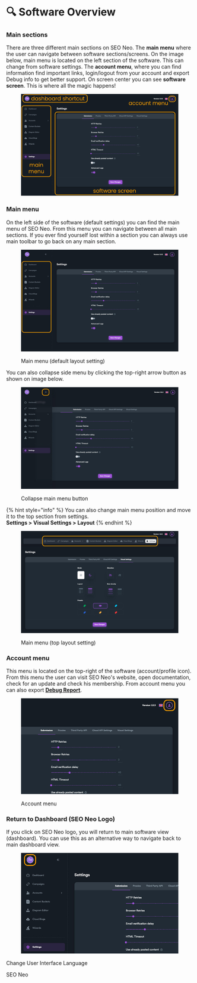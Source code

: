 # 🔍 Software Overview

### Main sections

There are three different main sections on SEO Neo. The **main menu** where the user can navigate between software sections/screens. On the image below, main menu is located on the left section of the software. This can change from software settings. The **account menu**, where you can find information find important links, login/logout from your account and export Debug info to get better support. On screen center you can see **software screen**. This is where all the magic happens!

<figure><img src=".gitbook/assets/software areas 1.jpg" alt=""><figcaption></figcaption></figure>

### Main menu

On the left side of the software (default settings) you can find the main menu of SEO Neo. From this menu you can navigate between all main sections. If you ever find yourself lost within a section you can always use main toolbar to go back on any main section.

<figure><img src=".gitbook/assets/software areas 2.jpg" alt=""><figcaption><p>Main menu (default layout setting)</p></figcaption></figure>

You can also collapse side menu by clicking the top-right arrow button as shown on image below.

<figure><img src=".gitbook/assets/software areas 3.jpg" alt=""><figcaption><p>Collapse main menu button</p></figcaption></figure>

{% hint style="info" %}
You can also change main menu position and move it to the top section from settings.\
**Settings > Visual Settings > Layout**
{% endhint %}

<figure><img src=".gitbook/assets/software areas 4.jpg" alt=""><figcaption><p>Main menu (top layout setting)</p></figcaption></figure>

### Account menu

This menu is located on the top-right of the software (account/profile icon). From this menu the user can visit SEO Neo's website, open documentation, check for an update and check his membership. From account menu you can also export [**Debug Report**](additional-information/faqs/debug-report.md).

<figure><img src=".gitbook/assets/software areas 5.jpg" alt="" width="563"><figcaption><p>Account menu</p></figcaption></figure>

### Return to Dashboard (SEO Neo Logo)

If you click on SEO Neo logo, you will return to main software view (dashboard). You can use this as an alternative way to navigate back to main dashboard view.

<figure><img src=".gitbook/assets/software areas 6.jpg" alt=""><figcaption></figcaption></figure>

Change User Interface Language

SEO Neo&#x20;
